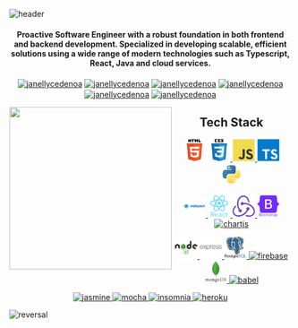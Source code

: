 
<!--                                                                HEADER                                                                            -->
  ![header](https://capsule-render.vercel.app/api?type=waving&color=0:E5AA22,10:ffdb85,30:FFFDD0,40:ffdb85,50:ffdb85,60:ffdb85,70:ffdb85,80:FFFDD0,90:ffdb85,100:E5AA22&height=180&text=Janelly%20Cedeno%20Aquino&fontAlignY=35&animation=fadeIn&desc=Software%20Engineer&descAlign=80&descAlignY=59&descSize=30)
 
  
  
<!--                                                                ABOUT ME                                                                          -->
 <h4 align="center">
Proactive Software Engineer with a robust foundation in both frontend and backend development. Specialized in developing scalable, efficient solutions using a wide range of modern technologies such as Typescript, React, Java and cloud services.</h4>
 
 
<!--                                                                CONTACT ME                                                                         -->
 <div>
<p align="center">
<p align="center" style="right:103%;"><a href="[https://docs.google.com/document/d/12vGchk4fXVeVMX7pytVf3lidnbbfCF-I5PrTweIx9Jw/edit](https://docs.google.com/document/d/1Mxdh2nbORwB2Leo__Cv9qUJXpXIq-m5iET3EQC90Hng/edit?usp=sharing)" target="blank"><img align="center" src="https://img.shields.io/badge/Resume-000000?style=for-the-badge&logo=resume&logoColor=white" alt="janellycedenoa"  /></a> <a href="https://linkedin.com/in/janellycedenoa" target="blank"><img align="center" src="https://img.shields.io/badge/LinkedIn-0077B5?style=for-the-badge&logo=linkedin&logoColor=white" alt="janellycedenoa" /></a> <a href="https://codepen.io/Janellycedenoa" target="blank"><img align="center" src="https://img.shields.io/badge/Codepen-000000?style=for-the-badge&logo=codepen&logoColor=white" alt="janellycedenoa" /></a> <a href="https://leetcode.com/janellycedenoaquino/" target="blank"><img align="center" src="https://img.shields.io/badge/-LeetCode-FFA116?style=for-the-badge&logo=LeetCode&logoColor=black" alt="janellycedenoa" /></a> <a href="JanellyCedenoAquino.com" target="blank"><img align="center" src="https://img.shields.io/badge/Portfolio-000000?style=for-the-badge&logo=portfoliol&logoColor=white" alt="janellycedenoa"/></a> <a href="mailto:janellycedenoaquino@gmail.com" target="blank"><img align="center" src="https://img.shields.io/badge/Gmail-D14836?style=for-the-badge&logo=gmail&logoColor=white" alt="janellycedenoa" /></a>

</p>
  </div>
  
 <!--                                                                RESUME                                                                            -->
<!--  <div align="center">
  <a href="https://docs.google.com/document/d/12vGchk4fXVeVMX7pytVf3lidnbbfCF-I5PrTweIx9Jw/edit" target="_blank" rel="noreferrer"> <img src="https://i.pinimg.com/originals/a4/e2/dc/a4e2dc4be54bcd2ac9af407580edcba1.jpg" alt="email" width="70" height="90"/></a></div>
 -->
  
<!--                                                                 IMAGE                                                                             -->
<div style="display: inline_block">
  <img align="left" src= "https://user-images.githubusercontent.com/54867270/161458555-0e112ab7-81ec-42c2-bf30-0e0d4b365ff0.png" width="290" height="290"/>
  
</div>
  
  ##
  
  <h2 align="center"> Tech Stack </h2>
  
<!--                                                                LANGUAGES                                                                          -->
<div style="display: inline_block" align="center">
<a href="https://www.w3.org/html/" target="_blank" rel="noreferrer"> <img src="https://raw.githubusercontent.com/devicons/devicon/master/icons/html5/html5-original-wordmark.svg" alt="html5" width="40" height="40"/></a> <a href="https://www.w3schools.com/css/" target="_blank" rel="noreferrer"> <img src="https://raw.githubusercontent.com/devicons/devicon/master/icons/css3/css3-original-wordmark.svg" alt="css3" width="40" height="40"/> </a> <a href="https://developer.mozilla.org/en-US/docs/Web/JavaScript" target="_blank" rel="noreferrer"><img src="https://raw.githubusercontent.com/devicons/devicon/master/icons/javascript/javascript-original.svg" alt="javascript" width="40" height="40"/> </a> <a href="https://www.typescriptlang.org/" target="_blank" rel="noreferrer"> <img src="https://raw.githubusercontent.com/devicons/devicon/master/icons/typescript/typescript-original.svg" alt="typescript" width="40" height="40"/> </a> <a href="https://www.python.org" target="_blank" rel="noreferrer"> <img src="https://raw.githubusercontent.com/devicons/devicon/master/icons/python/python-original.svg" alt="python" width="40" height="40"/> </a>
  
<!--                                                                FRONT-END                                                                          -->
<a href="https://webpack.js.org" target="_blank" rel="noreferrer"> <img src="https://raw.githubusercontent.com/devicons/devicon/d00d0969292a6569d45b06d3f350f463a0107b0d/icons/webpack/webpack-original-wordmark.svg" alt="webpack" width="40" height="40"/> </a>
<a href="https://reactjs.org/" target="_blank" rel="noreferrer"> <img src="https://raw.githubusercontent.com/devicons/devicon/master/icons/react/react-original-wordmark.svg" alt="react" width="40" height="40"/> </a> 
<a href="https://redux.js.org" target="_blank" rel="noreferrer"> <img src="https://raw.githubusercontent.com/devicons/devicon/master/icons/redux/redux-original.svg" alt="redux" width="40" height="40"/> </a>
<a href="https://getbootstrap.com" target="_blank" rel="noreferrer"> <img src="https://raw.githubusercontent.com/devicons/devicon/master/icons/bootstrap/bootstrap-plain-wordmark.svg" alt="bootstrap" width="40" height="40"/> </a>
<a href="https://www.chartjs.org" target="_blank" rel="noreferrer"> <img src="https://www.chartjs.org/media/logo-title.svg" alt="chartjs" width="40" height="40"/> </a> 
  
<!--                                                                BACKEND                                                                            -->
<a href="https://nodejs.org" target="_blank" rel="noreferrer"> <img src="https://raw.githubusercontent.com/devicons/devicon/master/icons/nodejs/nodejs-original-wordmark.svg" alt="nodejs" width="40" height="40"/> </a>
<a href="https://expressjs.com" target="_blank" rel="noreferrer"> <img src="https://raw.githubusercontent.com/devicons/devicon/master/icons/express/express-original-wordmark.svg" alt="express" width="40" height="40"/> </a>
</a>
<a href="https://www.postgresql.org" target="_blank" rel="noreferrer"> <img src="https://raw.githubusercontent.com/devicons/devicon/master/icons/postgresql/postgresql-original-wordmark.svg" alt="postgresql" width="40" height="40"/> </a>
<a href="https://firebase.google.com/" target="_blank" rel="noreferrer"> <img src="https://www.vectorlogo.zone/logos/firebase/firebase-icon.svg" alt="firebase" width="40" height="40"/> </a>
<a href="https://www.mongodb.com/" target="_blank" rel="noreferrer"> <img src="https://raw.githubusercontent.com/devicons/devicon/master/icons/mongodb/mongodb-original-wordmark.svg" alt="mongodb" width="40" height="40"/> </a>
<a href="https://babeljs.io/" target="_blank" rel="noreferrer"> <img src="https://www.vectorlogo.zone/logos/babeljs/babeljs-icon.svg" alt="babel" width="40" height="40"/></a> 
</p>

<!--                                                                TESTING                                                                            -->
<a href="https://jasmine.github.io/" target="_blank" rel="noreferrer"> <img src="https://www.vectorlogo.zone/logos/jasmine/jasmine-icon.svg" alt="jasmine" width="40" height="40"/> </a> 
<a href="https://mochajs.org" target="_blank" rel="noreferrer"> <img src="https://www.vectorlogo.zone/logos/mochajs/mochajs-icon.svg" alt="mocha" width="40" height="40"/> </a> 
<a href="https://insomnia.rest/" target="_blank" rel="noreferrer"> <img src="https://raw.githubusercontent.com/get-icon/geticon/fc0f660daee147afb4a56c64e12bde6486b73e39/icons/insomnia.svg" alt="insomnia" width="40" height="40"/> </a>
<a href="https://heroku.com" target="_blank" rel="noreferrer"> <img src="https://www.vectorlogo.zone/logos/heroku/heroku-icon.svg" alt="heroku" width="40" height="40"/> </a>

</div>

<div style="display: inline_block">
   <!--
 [![spotify-github-profile](https://spotify-github-profile.vercel.app/api/view?uid=7oezmi2sd86yg7gvr023qgr92&cover_image=true&theme=novatorem&bar_color=ffeb9d&bar_color_cover=true)](https://spotify-github-profile.vercel.app/api/view?uid=7oezmi2sd86yg7gvr023qgr92&redirect=true)
  
  [![spotify-github-profile](https://spotify-github-profile.vercel.app/api/view?uid=7oezmi2sd86yg7gvr023qgr92&cover_image=true&theme=novatorem&bar_color=53b14f&bar_color_cover=true)](https://github.com/janellycedenoaquino)
-->
 
<!--                                                           GITHUB STATS                                                                            
 
 ## 

  <p align="center">
  <a href="https://github.com/janellycedenoaquino"> <img align="center" style="margin:0.5rem" src="https://github-readme-stats.vercel.app/api?username=janellycedenoaquino&custom_title=Janelly's%20Github%20Stats&card_width=100&show_icons=true&line_height=27&count_private=true&title_color=FFFFFF&text_color=FFFFFF&icon_color=ffeb9d&bg_color=151515" alt="Janelly's GitHub Stats" />
   </a>
  </p>
</div>

  <details>
<summary> Other Information </summary>
    
[![GitHub Streak](http://github-readme-streak-stats.herokuapp.com?user=janellycedenoaquino&theme=dark&date_format=M%20j%5B%2C%20Y%5D)](https://git.io/streak-stats)

</details>
  -->

<!--                                                              FOOTER                                                                               -->


![reversal](https://capsule-render.vercel.app/api?type=waving&color=0:E5AA22,10:ffdb85,30:FFFDD0,40:ffdb85,50:ffdb85,60:ffdb85,70:ffdb85,80:FFFDD0,90:ffdb85,100:E5AA22&height=100&reversal=true&section=footer)



<!-- OTHER STUFF I WILL OR MIGHT ADD LATER 

<details>
<summary> Other Information </summary>


</details>

  LANGUAGES
  <p><img align="left" src="https://github-readme-stats.vercel.app/api/top-langs?username=janellycedenoaquino&card_width=400&title_color=FFFFFF&text_color=FFFFFF&icon_color=ffeb9d&bg_color=151515"&show_icons=true&locale=en&layout=compact" alt="janellycedenoaquino" /></p>

  <a href="https://git-scm.com/" target="_blank" rel="noreferrer"> <img src="https://www.vectorlogo.zone/logos/git-scm/git-scm-icon.svg" alt="git" width="40" height="40"/> </a>
<a href="https://aws.amazon.com" target="_blank" rel="noreferrer"><img src="https://raw.githubusercontent.com/devicons/devicon/master/icons/amazonwebservices/amazonwebservices-original-wordmark.svg" alt="aws" width="40" height="40"/> 

  <img src="https://res.cloudinary.com/teepublic/image/private/s--OhLHtLWr--/t_Resized%20Artwork/c_fit,g_north_west,h_1054,w_1054/co_ffffff,e_outline:53/co_ffffff,e_outline:inner_fill:53/co_bbbbbb,e_outline:3:1000/c_mpad,g_center,h_1260,w_1260/b_rgb:eeeeee/c_limit,f_auto,h_630,q_90,w_630/v1575503762/production/designs/7039866_0.jpg" height="250px" />



TIKTOK: <p align="center" style="right:103%;"><a href="https://www.tiktok.com/@janellycedeno?is_from_webapp=1&sender_device=pc" target="blank"><img align="center" src="https://img.shields.io/badge/TikTok-000000?style=for-the-badge&logo=tiktok&logoColor=white" alt="janellycedenoa"  /></a>
**janellycedenoaquino/janellycedenoaquino** is a ✨ _special_ ✨ repository because its `README.md` (this file) appears on your GitHub profile.

Here are some ideas to get you started:

- 🔭 I’m currently working on ...
- 🌱 I’m currently learning ... <a href="https://www.python.org" target="_blank" rel="noreferrer"> <img src="https://raw.githubusercontent.com/devicons/devicon/master/icons/python/python-original.svg" alt="python" width="40" height="40"/> </a>
- 👯 I’m looking to collaborate on ...
- 🤔 I’m looking for help with ...
- 💬 Ask me about ...
- 📫 How to reach me: ...
- 😄 Pronouns: ...
- ⚡ Fun fact: ...

  <li> pronouns</li>
  <li> fun fact about me </li> 
  <li> things that keep me busy</li> 
  
-->
  
